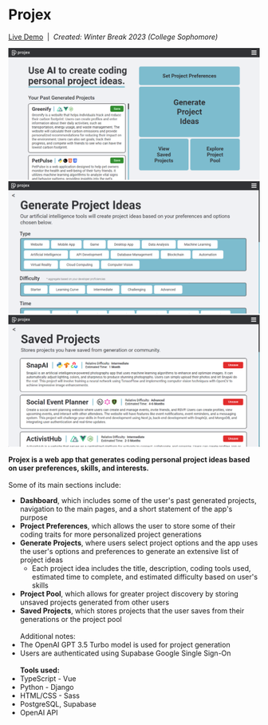 # Projex

[Live Demo](https://drive.google.com/file/d/1CuL6cXabCZVm2w33mt-Y4uQjUmN8oNns/view)&nbsp;&nbsp;|&nbsp;&nbsp;<i>Created: Winter Break 2023 (College Sophomore)</i>

<img src="client/src/assets/examples/projex2.png" style="width: 600px" />
<img src="client/src/assets/examples/projex4.png" style="width: 600px" />
<img src="client/src/assets/examples/projex5.png" style="width: 600px" />

<b>Projex is a web app that generates coding personal project ideas based on user preferences, skills, and interests.</b>
<br><br>
Some of its main sections include:
 - <strong>Dashboard</strong>, which includes some of the user's past generated projects, navigation to the main pages, and a short statement of the app's purpose
 - <strong>Project Preferences</strong>, which allows the user to store some of their coding traits for more personalized project generations
 - <strong>Generate Projects</strong>, where users select project options and the app uses the user's options and preferences to generate an extensive list of project ideas
     - Each project idea includes the title, description, coding tools used, estimated time to complete, and estimated difficulty based on user's skills
 - <strong>Project Pool</strong>, which allows for greater project discovery by storing unsaved projects generated from other users
 - <strong>Saved Projects</strong>, which stores projects that the user saves from their generations or the project pool
<br><br>
Additional notes:
 - The OpenAI GPT 3.5 Turbo model is used for project generation
 - Users are authenticated using Supabase Google Single Sign-On
<br><br>
<b>Tools used:</b>
 - TypeScript - Vue
 - Python - Django
 - HTML/CSS - Sass
 - PostgreSQL, Supabase
 - OpenAI API

